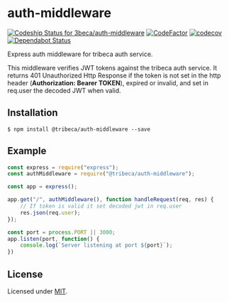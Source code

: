 # auth-middleware

[![Codeship Status for 3beca/auth-middleware](https://app.codeship.com/projects/5189faa0-0a39-0137-f8a4-0aa1d68286f3/status?branch=master)](https://app.codeship.com/projects/326179)
[![CodeFactor](https://www.codefactor.io/repository/github/3beca/auth-middleware/badge)](https://www.codefactor.io/repository/github/3beca/auth-middleware)
[![codecov](https://codecov.io/gh/3beca/auth-middleware/branch/master/graph/badge.svg)](https://codecov.io/gh/3beca/auth-middleware)
[![Dependabot Status](https://api.dependabot.com/badges/status?host=github&repo=3beca/auth-middleware)](https://dependabot.com)

Express auth middleware for tribeca auth service.

This middleware verifies JWT tokens against the tribeca auth service. It returns 401 Unauthorized Http Response if the token is not set in the http header (**Authorization: Bearer TOKEN**), expired or invalid, and set in req.user the decoded JWT when valid.

## Installation

```
$ npm install @tribeca/auth-middleware --save
```

## Example

```js
const express = require("express");
const authMiddleware = require("@tribeca/auth-middleware");

const app = express();

app.get("/", authMiddleware(), function handleRequest(req, res) {
    // If token is valid it set decoded jwt in req.user
    res.json(req.user);
});

const port = process.PORT || 3000;
app.listen(port, function() {
    console.log(`Server listening at port ${port}`);
})
```

## License
Licensed under [MIT](./LICENSE).